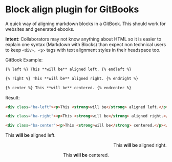 # Block align plugin for GitBooks

A quick way of aligning markdown blocks in a GitBook. This should work for websites and generated ebooks.

**Intent**: Collaborators may not know anything about HTML so it is easier to explain one syntax (Markdown with Blocks)
than expect non technical users to keep `<div>, <p>` tags with text alignment styles in their headspace too.

GitBook Example:

```markdown
{% left %} This **will be** aligned left. {% endleft %}

{% right %} This **will be** aligned right. {% endright %}

{% center %} This **will be** centered. {% endcenter %}
```

Result:

```html
<div class="ba-left"><p>This <strong>will be</strong> aligned left.</p></div>

<div class="ba-right"><p>This <strong>will be</strong> aligned right.</p></div>

<div class="ba-center"><p>This <strong>will be</strong> centered.</p></div>
```

<div style="text-align: left;"><p>This <strong>will be</strong> aligned left.</p></div>

<div style="text-align: right;"><p>This <strong>will be</strong> aligned right.</p></div>

<div style="text-align: center;"><p>This <strong>will be</strong> centered.</p></div>
